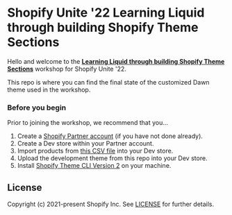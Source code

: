 # Shopify Unite '22 Learning Liquid through building Shopify Theme Sections

Hello and welcome to the [**Learning Liquid through building Shopify Theme Sections**](https://shopify.github.io/workshops/codelabs/learning-liquid/index.html?index=./workshops) workshop for Shopify Unite '22.

This repo is where you can find the final state of the customized Dawn theme used in the workshop.

### Before you begin

Prior to joining the workshop, we recommend that you...

1. Create a [Shopify Partner account](https://www.shopify.com/partners) (if you have not done already).
2. Create a Dev store within your Partner account.
3. Import products from [this CSV file](https://github.com/shopifypartners/product-csvs/blob/master/home-and-garden.csv) into your Dev store.
4. Upload the development theme from this repo into your Dev store.
5. Install [Shopify Theme CLI Version 2](https://shopify.dev/themes/tools/cli/installation) on your machine.

## License

Copyright (c) 2021-present Shopify Inc. See [LICENSE](/LICENSE.md) for further details.

